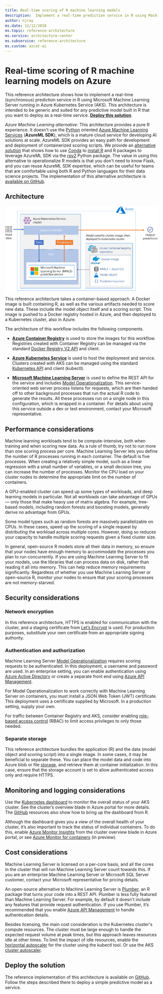 ```yaml
---
title: Real-time scoring of R machine learning models
description:  Implement a real-time prediction service in R using Machine Learning Server running in Azure Kubernetes Service (AKS).
author: njray
ms.date: 12/12/2018
ms.topic: reference-architecture
ms.service: architecture-center
ms.subservice: reference-architecture
ms.custom: azcat-ai
---
```


# Real-time scoring of R machine learning models on Azure

This reference architecture shows how to implement a real-time (synchronous) prediction service in R using Microsoft Machine Learning Server running in Azure Kubernetes Service (AKS). This architecture is intended to be generic and suited for any predictive model built in R that you want to deploy as a real-time service. **[Deploy this solution][github]**.

_Azure Machine Learning alternative:_
This architecture provides a pure R experience. It doesn't use the [Python](https://docs.microsoft.com/python/api/overview/azure/ml/intro?view=azure-ml-py) oriented [Azure Machine Learning Services](https://docs.microsoft.com/azure/machine-learning/service/overview-what-is-azure-ml#what-is-azure-machine-learning-service-1) (__AzureML SDK__), which is a mature cloud service for developing AI solutions at scale. AzureML SDK provides an easy path for development and deployment of containerized scoring scripts. We provide an [alternative solution](https://github.com/microsoft/AMLSDKRModelsOperationalization) that shows how to use [Conda](https://conda.io/en/latest/) to [install R](https://docs.anaconda.com/anaconda/user-guide/tasks/use-r-language/) and R packages to leverage AzureML SDK via the [rpy2](https://rpy2.bitbucket.io/) Python package. The value in using this alternative to operationalize R models is that you don't need to know Flask, and you can reuse AzureML SDK expertise, which can be useful for teams that are comfortable using both R and Python languages for their data science projects. The implementation of this alternative architecture is [available on GitHub](https://github.com/microsoft/AMLSDKRModelsOperationalization).

## Architecture

![Real-time scoring of R machine learning models on Azure][0]

This reference architecture takes a container-based approach. A Docker image is built containing R, as well as the various artifacts needed to score new data. These include the model object itself and a scoring script. This image is pushed to a Docker registry hosted in Azure, and then deployed to a Kubernetes cluster, also in Azure.

The architecture of this workflow includes the following components.

- **[Azure Container Registry][acr]** is used to store the images for this workflow. Registries created with Container Registry can be managed via the standard [Docker Registry V2 API][docker] and client.

- **[Azure Kubernetes Service][aks]** is used to host the deployment and service. Clusters created with AKS can be managed using the standard [Kubernetes API][k-api] and client (kubectl).

- **[Microsoft Machine Learning Server][mmls]** is used to define the REST API for the service and includes [Model Operationalization][operationalization]. This service-oriented web server process listens for requests, which are then handed off to other background processes that run the actual R code to generate the results. All these processes run on a single node in this configuration, which is wrapped in a container. For details about using this service outside a dev or test environment, contact your Microsoft representative.

## Performance considerations

Machine learning workloads tend to be compute-intensive, both when training and when scoring new data. As a rule of thumb, try not to run more than one scoring process per core. Machine Learning Server lets you define the number of R processes running in each container. The default is five processes. When creating a relatively simple model, such as a linear regression with a small number of variables, or a small decision tree, you can increase the number of processes. Monitor the CPU load on your cluster nodes to determine the appropriate limit on the number of containers.

A GPU-enabled cluster can speed up some types of workloads, and deep learning models in particular. Not all workloads can take advantage of GPUs &mdash; only those that make heavy use of matrix algebra. For example, tree-based models, including random forests and boosting models, generally derive no advantage from GPUs.

Some model types such as random forests are massively parallelizable on CPUs. In these cases, speed up the scoring of a single request by distributing the workload across multiple cores. However, doing so reduces your capacity to handle multiple scoring requests given a fixed cluster size.

In general, open-source R models store all their data in memory, so ensure that your nodes have enough memory to accommodate the processes you plan to run concurrently. If you are using Machine Learning Server to fit your models, use the libraries that can process data on disk, rather than reading it all into memory. This can help reduce memory requirements significantly. Regardless of whether you use Machine Learning Server or open-source R, monitor your nodes to ensure that your scoring processes are not memory-starved.

## Security considerations

### Network encryption

In this reference architecture, HTTPS is enabled for communication with the cluster, and a staging certificate from [Let’s Encrypt][encrypt] is used. For production purposes, substitute your own certificate from an appropriate signing authority.

### Authentication and authorization

Machine Learning Server [Model Operationalization][operationalization] requires scoring requests to be authenticated. In this deployment, a username and password are used. In an enterprise setting, you can enable authentication using [Azure Active Directory][azure-ad] or create a separate front end using [Azure API Management][API].

For Model Operationalization to work correctly with Machine Learning Server on containers, you must install a JSON Web Token (JWT) certificate. This deployment uses a certificate supplied by Microsoft. In a production setting, supply your own.

For traffic between Container Registry and AKS, consider enabling [role-based access control][rbac] (RBAC) to limit access privileges to only those needed.

### Separate storage

This reference architecture bundles the application (R) and the data (model object and scoring script) into a single image. In some cases, it may be beneficial to separate these. You can place the model data and code into Azure blob or file [storage][storage], and retrieve them at container initialization. In this case, ensure that the storage account is set to allow authenticated access only and require HTTPS.

## Monitoring and logging considerations

Use the [Kubernetes dashboard][dashboard] to monitor the overall status of your AKS cluster. See the cluster’s overview blade in Azure portal for more details. The [GitHub][github] resources also show how to bring up the dashboard from R.

Although the dashboard gives you a view of the overall health of your cluster, it’s also important to track the status of individual containers. To do this, enable [Azure Monitor Insights][monitor] from the cluster overview blade in Azure portal, or see [Azure Monitor for containers][monitor-containers] (in preview).

## Cost considerations

Machine Learning Server is licensed on a per-core basis, and all the cores in the cluster that will run Machine Learning  Server count towards this. If you are an enterprise Machine Learning Server or Microsoft SQL Server customer, contact your Microsoft representative for pricing details.

An open-source alternative to Machine Learning Server is [Plumber][plumber], an R package that turns your code into a REST API. Plumber is less fully featured than Machine Learning Server. For example, by default it doesn't include any features that provide request authentication. If you use Plumber, it’s recommended that you enable [Azure API Management][API] to handle authentication details.

Besides licensing, the main cost consideration is the Kubernetes cluster's compute resources. The cluster must be large enough to handle the expected request volume at peak times, but this approach leaves resources idle at other times. To limit the impact of idle resources, enable the [horizontal autoscaler][autoscaler] for the cluster using the kubectl tool. Or use the AKS [cluster autoscaler][cluster-autoscaler].

## Deploy the solution

The reference implementation of this architecture is available on [GitHub][github]. Follow the steps described there to deploy a simple predictive model as a service.

<!-- links -->
[azure-ad]: /azure/active-directory/fundamentals/active-directory-whatis
[API]: /azure/api-management/api-management-key-concepts
[ACR]: /azure/container-registry/container-registry-intro
[AKS]: /azure/aks/intro-kubernetes
[autoscaler]: https://kubernetes.io/docs/tasks/run-application/horizontal-pod-autoscale/
[cluster-autoscaler]: /azure/aks/autoscaler
[monitor]: /azure/monitoring/monitoring-container-insights-overview
[dashboard]: /azure/aks/kubernetes-dashboard
[docker]: https://docs.docker.com/registry/spec/api/
[encrypt]: https://letsencrypt.org/
[gitHub]: https://github.com/Azure/RealtimeRDeployment
[K-API]: https://kubernetes.io/docs/reference/
[MMLS]: /machine-learning-server/what-is-machine-learning-server
[monitor-containers]: /azure/azure-monitor/insights/container-insights-overview
[operationalization]: /machine-learning-server/what-is-operationalization
[plumber]: https://www.rplumber.io
[RBAC]: /azure/role-based-access-control/overview
[storage]: /azure/storage/common/storage-introduction
[0]: ./_images/realtime-scoring-r.png
